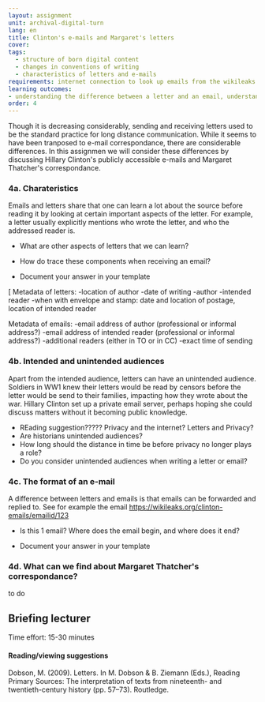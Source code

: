```yaml
---
layout: assignment
unit: archival-digital-turn
lang: en
title: Clinton's e-mails and Margaret's letters 
cover:
tags:
  - structure of born digital content
  - changes in conventions of writing 
  - characteristics of letters and e-mails 
requirements: internet connection to look up emails from the wikileaks Hillary Clinton Email Archive
learning outcomes:
- understanding the difference between a letter and an email, understanding considerations of how to define an email as an object
order: 4
---
```

Though it is decreasing considerably, sending and receiving letters used to be the standard practice for long distance communication. While it seems to have been tranposed to e-mail correspondance, there are considerable differences. In this assignmen we will consider these differences by discussing Hillary Clinton's publicly accessible e-mails and Margaret Thatcher's correspondance. 

<!-- more -->

<!-- briefing-student -->

### 4a. Charateristics 
<!-- section-contents -->
Emails and letters share that one can learn a lot about the source before reading it by looking at certain important aspects of the letter. For example, a letter usually explicitly mentions who wrote the letter, and who the addressed reader is.
- What are other aspects of letters that we can learn? 
- How do trace these components when receiving an email?

- Document your answer in your template

[
Metadata of letters:
-location of author
-date of writing
-author
-intended reader
-when with envelope and stamp: date and location of postage, location of intended reader

Metadata of emails:
-email address of author (professional or informal address?)
-email address of intended reader (professional or informal address?)
-additional readers (either in TO or in CC)
-exact time of sending


<!-- section -->
### 4b. Intended and unintended audiences 
<!-- section-contents -->
Apart from the intended audience, letters can have an unintended audience. Soldiers in WW1 knew their letters would be read by censors before the letter would be send to their families, impacting how they wrote about the war. Hillary Clinton set up a private email server, perhaps hoping she could discuss matters without it becoming public knowledge.
- REading suggestion????? Privacy and the internet? Letters and Privacy? 
- Are historians unintended audiences? 
- How long should the distance in time be before privacy no longer plays a role? 
- Do you consider unintended audiences when writing a letter or email?

<!-- section -->
### 4c. The format of an e-mail 
<!-- section-contents -->

A difference between letters and emails is that emails can be forwarded and replied to. See for example the email https://wikileaks.org/clinton-emails/emailid/123 

- Is this 1 email? Where does the email begin, and where does it end?

- Document your answer in your template

<!-- section -->
### 4d. What can we find about Margaret Thatcher's correspondance?
<!-- section-contents -->

to do 

<!-- briefing-teacher -->
## Briefing lecturer

Time effort: 15-30 minutes

#### Reading/viewing  suggestions
Dobson, M. (2009). Letters. In M. Dobson & B. Ziemann (Eds.), Reading Primary Sources: The interpretation of texts from nineteenth- and twentieth-century history (pp. 57–73). Routledge.
